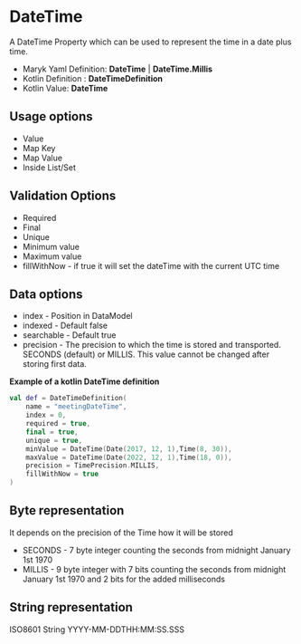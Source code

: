 # DateTime
A DateTime Property which can be used to represent the time in a date plus time.

- Maryk Yaml Definition: **DateTime** | **DateTime.Millis** 
- Kotlin Definition : **DateTimeDefinition**
- Kotlin Value: **DateTime**

## Usage options
- Value
- Map Key
- Map Value
- Inside List/Set

## Validation Options
- Required
- Final
- Unique
- Minimum value
- Maximum value
- fillWithNow - if true it will set the dateTime with the current UTC time

## Data options
- index - Position in DataModel 
- indexed - Default false
- searchable - Default true
- precision - The precision to which the time is stored and transported. 
  SECONDS (default) or MILLIS. This value cannot be changed after storing first data.

**Example of a kotlin DateTime definition**
```kotlin
val def = DateTimeDefinition(
    name = "meetingDateTime",
    index = 0,
    required = true,
    final = true,
    unique = true,
    minValue = DateTime(Date(2017, 12, 1),Time(8, 30)),
    maxValue = DateTime(Date(2022, 12, 1),Time(18, 0)),
    precision = TimePrecision.MILLIS,
    fillWithNow = true
)
```

## Byte representation
It depends on the precision of the Time how it will be stored

- SECONDS - 7 byte integer counting the seconds from midnight January 1st 1970
- MILLIS - 9 byte integer with 7 bits counting the seconds from midnight January 1st 1970 
and 2 bits for the added milliseconds 

## String representation
ISO8601 String YYYY-MM-DDTHH:MM:SS.SSS
